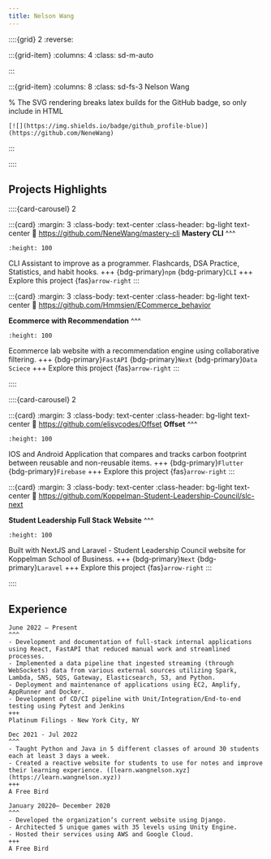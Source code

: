 ```yaml
---
title: Nelson Wang
---
```


::::{grid} 2
:reverse:

:::{grid-item}
:columns: 4
:class: sd-m-auto


:::

:::{grid-item}
:columns: 8
:class: sd-fs-3
Nelson Wang


% The SVG rendering breaks latex builds for the GitHub badge, so only include in HTML
```{only} html
[![](https://img.shields.io/badge/github_profile-blue)](https://github.com/NeneWang)
```

:::

::::


## Projects Highlights

::::{card-carousel} 2

:::{card}
:margin: 3
:class-body: text-center
:class-header: bg-light text-center
:link: https://github.com/NeneWang/mastery-cli
**Mastery CLI**
^^^
```{image} https://camo.githubusercontent.com/1f55a28fa6d2351dd4f3c9483cddd1a11859af487f6eb883dfacaaff7718ad4d/68747470733a2f2f6d656469612e67697068792e636f6d2f6d656469612f657665426b3070744b7a6a715565306954672f67697068792e676966
:height: 100
```

CLI Assistant to improve as a programmer. Flashcards, DSA Practice, Statistics, and habit hooks.
+++
{bdg-primary}`npm` {bdg-primary}`CLI`
+++
Explore this project {fas}`arrow-right`
:::

:::{card}
:margin: 3
:class-body: text-center
:class-header: bg-light text-center
:link: https://github.com/Hmmsien/ECommerce_behavior

**Ecommerce with Recommendation**
^^^
```{image} https://user-images.githubusercontent.com/29577570/214152850-342421e7-5e2f-48bd-a841-bb00c3e7edba.png
:height: 100
```

Ecommerce lab website with a recommendation engine using collaborative filtering.
+++
{bdg-primary}`FastAPI` {bdg-primary}`Next` {bdg-primary}`Data Sciece`
+++
Explore this project {fas}`arrow-right`
:::


::::


::::{card-carousel} 2

:::{card}
:margin: 3
:class-body: text-center
:class-header: bg-light text-center
:link: https://github.com/elisvcodes/Offset
**Offset**
^^^
```{image} https://www.notion.so/image/https%3A%2F%2Fmedia.giphy.com%2Fmedia%2FU58DaSaJYV1GBWaH78%2Fgiphy.gif
:height: 100
```

IOS and Android Application that compares and tracks carbon footprint between reusable and non-reusable items.
+++
{bdg-primary}`Flutter` {bdg-primary}`Firebase`
+++
Explore this project {fas}`arrow-right`
:::

:::{card}
:margin: 3
:class-body: text-center
:class-header: bg-light text-center
:link: https://github.com/Koppelman-Student-Leadership-Council/slc-next

**Student Leadership Full Stack Website**
^^^
```{image} https://brooklynslcouncil.com/assets/promotion/logo.png
:height: 100
```

Built with NextJS and Laravel - Student Leadership Council website for Koppelman School of Business.
+++
{bdg-primary}`Next` {bdg-primary}`Laravel`
+++
Explore this project {fas}`arrow-right`
:::

::::

## Experience

````{card} Junior Software Engineer
June 2022 – Present
^^^
- Development and documentation of full-stack internal applications using React, FastAPI that reduced manual work and streamlined processes.
- Implemented a data pipeline that ingested streaming (through WebSockets) data from various external sources utilizing Spark, Lambda, SNS, SQS, Gateway, Elasticsearch, S3, and Python.
- Deployment and maintenance of applications using EC2, Amplify, AppRunner and Docker.
- Development of CD/CI pipeline with Unit/Integration/End-to-end testing using Pytest and Jenkins
+++
Platinum Filings - New York City, NY
````

````{card} Highschool Programming Instructor
Dec 2021 - Jul 2022
^^^
- Taught Python and Java in 5 different classes of around 30 students each at least 3 days a week.
- Created a reactive website for students to use for notes and improve their learning experience. ([learn.wangnelson.xyz](https://learn.wangnelson.xyz))
+++
A Free Bird
````

````{card} Software Engineer Intern
January 20220– December 2020
^^^
- Developed the organization’s current website using Django.
- Architected 5 unique games with 35 levels using Unity Engine.
- Hosted their services using AWS and Google Cloud.
+++
A Free Bird
````

